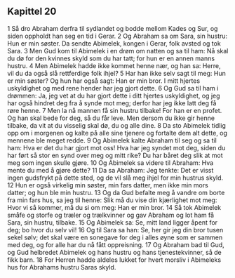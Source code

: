 ## Kapittel 20

1 Så dro Abraham derfra til sydlandet og bodde mellom Kades og Sur, og siden oppholdt han seg en tid i Gerar.
2 Og Abraham sa om Sara, sin hustru: Hun er min søster. Da sendte Abimelek, kongen i Gerar, folk avsted og tok Sara.
3 Men Gud kom til Abimelek i en drøm om natten og sa til ham: Nå skal du dø for den kvinnes skyld som du har tatt; for hun er en annen manns hustru.
4 Men Abimelek hadde ikke kommet henne nær, og han sa: Herre, vil du da også slå rettferdige folk ihjel?
5 Har han ikke selv sagt til meg: Hun er min søster? Og hun har også sagt: Han er min bror. I mitt hjertes uskyldighet og med rene hender har jeg gjort dette.
6 Og Gud sa til ham i drømmen: Ja, jeg vet at du har gjort dette i ditt hjertes uskyldighet, og jeg har også hindret deg fra å synde mot meg; derfor har jeg ikke latt deg få røre henne.
7 Men la nå mannen få sin hustru tilbake! For han er en profet. Og han skal bede for deg, så du får leve. Men dersom du ikke gir henne tilbake, da vit at du visselig skal dø, du og alle dine.
8 Da sto Abimelek tidlig opp om i morgenen og kalte på alle sine tjenere og fortalte dem alt dette, og mennene ble meget redde.
9 Og Abimelek kalte Abraham til seg og sa til ham: Hva er det du har gjort mot oss! Hva har jeg syndet mot deg, siden du har ført så stor en synd over meg og mitt rike? Du har båret deg slik at mot meg som ingen skulle gjøre.
10 Og Abimelek sa videre til Abraham: Hva mente du med å gjøre dette?
11 Da sa Abraham: Jeg tenkte: Det er visst ingen gudsfrykt på dette sted, og de vil slå meg ihjel for min hustrus skyld.
12 Hun er også virkelig min søster, min fars datter, men ikke min mors datter; og hun ble min hustru.
13 Og da Gud befalte meg å vandre om borte fra min fars hus, sa jeg til henne: Slik må du vise din kjærlighet mot meg: Hvor vi så kommer, må du si om meg: Han er min bror.
14 Så tok Abimelek småfe og storfe og træler og trælkvinner og gav Abraham og lot ham få Sara, sin hustru, tilbake.
15 Og Abimelek sa: Se, mitt land ligger åpent for deg; bo hvor du selv vil!
16 Og til Sara sa han: Se, her gir jeg din bror tusen sekel sølv; det skal være en sonegave for deg i alles øyne som er sammen med deg, og for alle har du nå fått oppreisning.
17 Og Abraham bad til Gud, og Gud helbredet Abimelek og hans hustru og hans tjenestekvinner, så de fikk barn.
18 For Herren hadde aldeles lukket for hvert morsliv i Abimeleks hus for Abrahams hustru Saras skyld.
